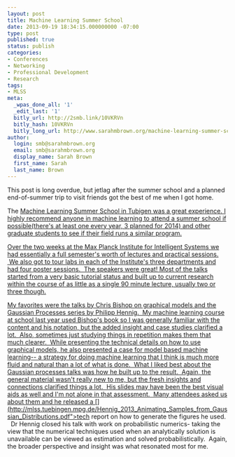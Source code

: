 ```yaml
---
layout: post
title: Machine Learning Summer School
date: 2013-09-19 18:34:15.000000000 -07:00
type: post
published: true
status: publish
categories:
- Conferences
- Networking
- Professional Development
- Research
tags:
- MLSS
meta:
  _wpas_done_all: '1'
  _edit_last: '1'
  bitly_url: http://2smb.link/10VKRVn
  bitly_hash: 10VKRVn
  bitly_long_url: http://www.sarahmbrown.org/machine-learning-summer-school/
author:
  login: smb@sarahmbrown.org
  email: smb@sarahmbrown.org
  display_name: Sarah Brown
  first_name: Sarah
  last_name: Brown
---
```

This post is long overdue, but jetlag after the summer school and a planned end-of-summer trip to visit friends got the best of me when I got home.

The <a title="MLSS- Tubigen" href="http://mlss.tuebingen.mpg.de/">Machine Learning Summer School in Tubigen was a great experience. I highly recommend anyone in machine learning to attend a <a title="Machine Learning Summer Schools" href="http://mlss.cc/">summer school if possible(there's at least one every year, 3 planned for 2014) and other graduate students to see if their field runs a similar program.

Over the two weeks at the <a title="MPI- Intelligent Systems" href="http://is.tuebingen.mpg.de/">Max Planck Institute for Intelligent Systems we had essentially a full semester's worth of lectures and practical sessions.  We also got to tour labs in each of the Institute's three departments and had four poster sessions.  The speakers were great! Most of the talks started from a very basic tutorial status and built up to current research within the course of as little as a single 90 minute lecture, usually two or three though.

My favorites were the talks by Chris Bishop on graphical models and the Gaussian Processes series by Philipp Hennig.  My machine learning course at school last year used Bishop's book so I was generally familiar with the content and his notation, but the added insight and case studies clarified a lot.  Also, sometimes just studying things in repetition makes them that much clearer.  While presenting the technical details on how to use graphical models, he also presented a case for model based machine learning-- a strategy for doing machine learning that I think is much more fluid and natural than a lot of what is done.  What I liked best about the Gaussian processes talks was how he built up to the result.  Again, the general material wasn't really new to me, but the fresh insights and connections clarified things a lot.  His slides may have been the best visual aids as well and I'm not alone in that assessment.  Many attendees asked us about them and he released a [](http://mlss.tuebingen.mpg.de/Hennig_2013_Animating_Samples_from_Gaussian_Distributions.pdf">tech report on how to generate the figures he used.   Dr Hennig closed his talk with work on probabilistic numerics- taking the view that the numerical techniques used when an analytically solution is unavailable can be viewed as estimation and solved probabilistically.  Again, the broader perspective and insight was what resonated most for me.

